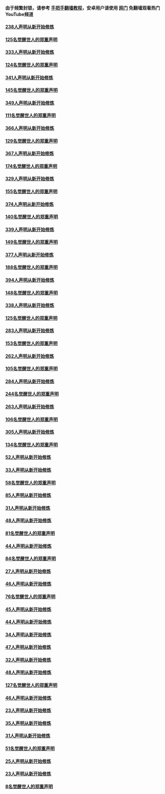 #### 由于频繁封锁，请参考 [手把手翻墙教程](https://github.com/gfw-breaker/guides/wiki/)，安卓用户请使用 [网门](https://github.com/gfw-breaker/nogfw/blob/master/dl.md?t=07061400) 免翻墙观看热门YouTube频道 

#### [238人声明从新开始修炼](../pages/91/427767.md?t=07061400) 

#### [125名觉醒世人的郑重声明](../pages/91/427766.md?t=07061400) 

#### [333人声明从新开始修炼](../pages/91/427525.md?t=07061400) 

#### [124名觉醒世人的郑重声明](../pages/91/427524.md?t=07061400) 

#### [341人声明从新开始修炼](../pages/91/427255.md?t=07061400) 

#### [145名觉醒世人的郑重声明](../pages/91/427254.md?t=07061400) 

#### [349人声明从新开始修炼](../pages/91/426969.md?t=07061400) 

#### [111名觉醒世人的郑重声明](../pages/91/426968.md?t=07061400) 

#### [366人声明从新开始修炼](../pages/91/426737.md?t=07061400) 

#### [129名觉醒世人的郑重声明](../pages/91/426736.md?t=07061400) 

#### [367人声明从新开始修炼](../pages/91/426421.md?t=07061400) 

#### [174名觉醒世人的郑重声明](../pages/91/426420.md?t=07061400) 

#### [329人声明从新开始修炼](../pages/91/426139.md?t=07061400) 

#### [155名觉醒世人的郑重声明](../pages/91/426138.md?t=07061400) 

#### [374人声明从新开始修炼](../pages/91/425811.md?t=07061400) 

#### [140名觉醒世人的郑重声明](../pages/91/425810.md?t=07061400) 

#### [339人声明从新开始修炼](../pages/91/425690.md?t=07061400) 

#### [149名觉醒世人的郑重声明](../pages/91/425689.md?t=07061400) 

#### [377人声明从新开始修炼](../pages/91/424867.md?t=07061400) 

#### [188名觉醒世人的郑重声明](../pages/91/424866.md?t=07061400) 

#### [394人声明从新开始修炼](../pages/91/423914.md?t=07061400) 

#### [148名觉醒世人的郑重声明](../pages/91/423913.md?t=07061400) 

#### [338人声明从新开始修炼](../pages/91/423540.md?t=07061400) 

#### [125名觉醒世人的郑重声明](../pages/91/423539.md?t=07061400) 

#### [283人声明从新开始修炼](../pages/91/423296.md?t=07061400) 

#### [153名觉醒世人的郑重声明](../pages/91/423295.md?t=07061400) 

#### [262人声明从新开始修炼](../pages/91/423004.md?t=07061400) 

#### [105名觉醒世人的郑重声明](../pages/91/423003.md?t=07061400) 

#### [284人声明从新开始修炼](../pages/91/422707.md?t=07061400) 

#### [244名觉醒世人的郑重声明](../pages/91/422706.md?t=07061400) 

#### [263人声明从新开始修炼](../pages/91/422553.md?t=07061400) 

#### [106名觉醒世人的郑重声明](../pages/91/422552.md?t=07061400) 

#### [305人声明从新开始修炼](../pages/91/422153.md?t=07061400) 

#### [134名觉醒世人的郑重声明](../pages/91/422152.md?t=07061400) 

#### [52人声明从新开始修炼](../pages/91/421846.md?t=07061400) 

#### [33人声明从新开始修炼](../pages/91/421804.md?t=07061400) 

#### [58名觉醒世人的郑重声明](../pages/91/421845.md?t=07061400) 

#### [85人声明从新开始修炼](../pages/91/421769.md?t=07061400) 

#### [31人声明从新开始修炼](../pages/91/421763.md?t=07061400) 

#### [48人声明从新开始修炼](../pages/91/421605.md?t=07061400) 

#### [81名觉醒世人的郑重声明](../pages/91/421656.md?t=07061400) 

#### [44人声明从新开始修炼](../pages/91/421544.md?t=07061400) 

#### [84名觉醒世人的郑重声明](../pages/91/421543.md?t=07061400) 

#### [27人声明从新开始修炼](../pages/91/421465.md?t=07061400) 

#### [46人声明从新开始修炼](../pages/91/421454.md?t=07061400) 

#### [76名觉醒世人的郑重声明](../pages/91/421453.md?t=07061400) 

#### [45人声明从新开始修炼](../pages/91/421452.md?t=07061400) 

#### [44人声明从新开始修炼](../pages/91/421422.md?t=07061400) 

#### [34人声明从新开始修炼](../pages/91/421322.md?t=07061400) 

#### [47人声明从新开始修炼](../pages/91/421264.md?t=07061400) 

#### [32人声明从新开始修炼](../pages/91/421225.md?t=07061400) 

#### [48人声明从新开始修炼](../pages/91/421202.md?t=07061400) 

#### [127名觉醒世人的郑重声明](../pages/91/421224.md?t=07061400) 

#### [46人声明从新开始修炼](../pages/91/421203.md?t=07061400) 

#### [23人声明从新开始修炼](../pages/91/421138.md?t=07061400) 

#### [35人声明从新开始修炼](../pages/91/421122.md?t=07061400) 

#### [31人声明从新开始修炼](../pages/91/421081.md?t=07061400) 

#### [51名觉醒世人的郑重声明](../pages/91/421080.md?t=07061400) 

#### [25人声明从新开始修炼](../pages/91/421020.md?t=07061400) 

#### [23人声明从新开始修炼](../pages/91/420884.md?t=07061400) 

#### [8名觉醒世人的郑重声明](../pages/91/420883.md?t=07061400) 

